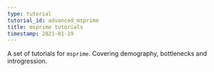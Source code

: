 ```yaml
---
type: tutorial
tutorial_id: advanced_msprime
title: msprime tutorials
timestamp: 2021-01-19
---
```

A set of tutorials for `msprime`. Covering demography, bottlenecks and introgression.